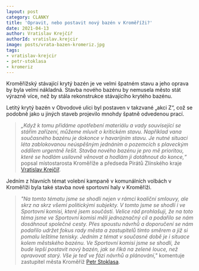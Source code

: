 ```yaml
---
layout: post
category: CLANKY
title: 'Opravit, nebo postavit nový bazén v Kroměříži?'
date: 2021-04-13
author: Vratislav Krejčíř
authorId: vratislav.krejcir
image: posts/vrata-bazen-kromeriz.jpg
tags: 
- vratislav-krejcir
- petr-stoklasa
- kromeriz
---
```



Kroměřížský stávající krytý bazén je ve velmi špatném stavu a jeho oprava by byla velmi nákladná. Stavba nového bazénu by nemusela město stát výrazně více, než by stála rekonstrukce stávajícího krytého bazénu. 

Letitý krytý bazén v Obvodové ulici byl postaven v takzvané „akci Z“, což se podobně jako u jiných staveb projevilo mnohdy špatně odvedenou prací. 

> *„Když k tomu přidáme opotřebení materiálu a vady související se stářím zařízení, můžeme mluvit o kritickém stavu. Například vana současného bazénu je dokonce v havarijním stavu. Je nutné situaci léta zablokovanou neúspěšným jednáním o pozemcích s plaveckým oddílem urgentně řešit. Stavba nového bazénu je pro mě prioritou, které se hodlám usilovně věnovat a hodlám ji dotáhnout do konce,“* popsal místostarosta Kroměříže a předseda Pirátů Zlínského kraje [Vratislav Krejčíř](http://www.pirati.cz).
> 
 
Jedním z hlavních témat volební kampaně v komunálních volbách v Kroměříži byla také stavba nové sportovní haly v Kroměříži. 

> *"Na tomto tématu jsme se shodli nejen v rámci koaliční smlouvy, ale skrz na skrz všemi politickými subjekty. V tomto jsme se shodli i ve Sportovní komisi, které jsem součástí. Velice rád prohlašuji, že na toto téma jsme ve Sportovní komisi měli jednoznačný cíl a podařilo se nám dosáhnout společné cesty. Přes spoustu návrhů a doporučení se nám podařilo udržet fokus rady města a zastupitelů tímto směrem a již si pomalu leštíme tenisky. Jedním z témat v současné době je i situace kolem městského bazénu. Ve Sportovní komisi jsme se shodli, že bude lepší postavit nový bazén, jak se říká na zelené louce, než opravovat starý. Vše je teď ve fázi návrhů a plánování,"* komentuje zastupitel města Kroměříž [Petr Stoklasa](https://zlinsky.pirati.cz/lide/petr-stoklasa/). 
